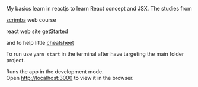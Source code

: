 My basics learn in reactjs to learn React concept and JSX.
The studies from

[scrimba](https://scrimba.com/course/glearnreact) web course

react web site [getStarted](https://reactjs.org/docs/hello-world.html)

and to help little [cheatsheet](https://devhints.io/react)

To run use `yarn start` in the terminal after have targeting the main folder project.

Runs the app in the development mode.<br />
Open [http://localhost:3000](http://localhost:3000) to view it in the browser.
